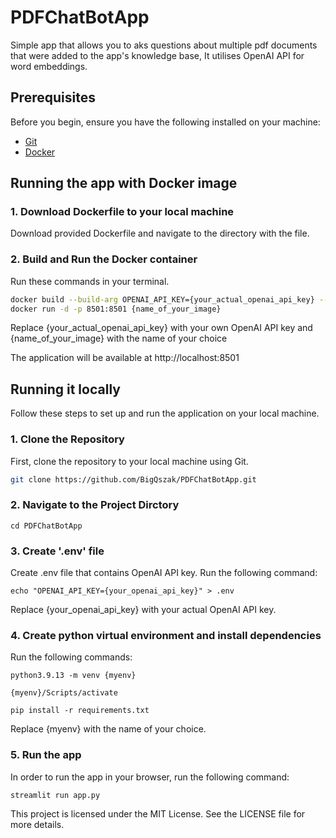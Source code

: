 # PDFChatBotApp
Simple app that allows you to aks questions about multiple pdf documents that were added to the app's 
knowledge base, It utilises OpenAI API for word embeddings.

## Prerequisites

Before you begin, ensure you have the following installed on your machine:

- [Git](https://git-scm.com/)
- [Docker](https://www.docker.com/get-started)

## Running the app with Docker image

### 1. Download Dockerfile to your local machine

Download provided Dockerfile and navigate to the directory with the file.

### 2. Build and Run the Docker container

Run these commands in your terminal.

```sh
docker build --build-arg OPENAI_API_KEY={your_actual_openai_api_key} --no-cache -t {name_of_your_image} .
docker run -d -p 8501:8501 {name_of_your_image} 
```
Replace {your_actual_openai_api_key} with your own OpenAI API key and {name_of_your_image} with the name of your choice

The application will be available at http://localhost:8501


## Running it locally

Follow these steps to set up and run the application on your local machine.

### 1. Clone the Repository

First, clone the repository to your local machine using Git.

```sh
git clone https://github.com/BigQszak/PDFChatBotApp.git
```

### 2. Navigate to the Project Dirctory

```
cd PDFChatBotApp
```

### 3. Create '.env' file

Create .env file that contains OpenAI API key. Run the following command:

```
echo "OPENAI_API_KEY={your_openai_api_key}" > .env
```

Replace {your_openai_api_key} with your actual OpenAI API key.

### 4. Create python virtual environment and install dependencies

Run the following commands:

```
python3.9.13 -m venv {myenv}

{myenv}/Scripts/activate

pip install -r requirements.txt

```

Replace {myenv} with the name of your choice.

### 5. Run the app

In order to run the app in your browser, run the following command:

```
streamlit run app.py 
```

This project is licensed under the MIT License. See the LICENSE file for more details.